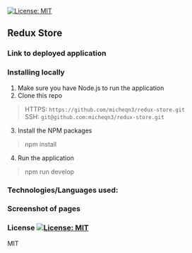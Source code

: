 [![License: MIT](https://img.shields.io/badge/License-MIT-yellow.svg)](https://opensource.org/licenses/MIT)
## Redux Store
  
### Link to deployed application


### Installing locally

1. Make sure you have Node.js to run the application
2. Clone this repo
> HTTPS: `https://github.com/micheqn3/redux-store.git` <br>
> SSH: `git@github.com:micheqn3/redux-store.git`
3. Install the NPM packages
> npm install
4. Run the application
> npm run develop

### Technologies/Languages used: 


### Screenshot of pages


### License [![License: MIT](https://img.shields.io/badge/License-MIT-yellow.svg)](https://opensource.org/licenses/MIT)

MIT 
